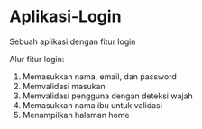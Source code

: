 # Aplikasi-Login
Sebuah aplikasi dengan fitur login

Alur fitur login:
  1. Memasukkan nama, email, dan password
  2. Memvalidasi masukan
  3. Memvalidasi pengguna dengan deteksi wajah
  4. Memasukkan nama ibu untuk validasi
  5. Menampilkan halaman home
  
  
